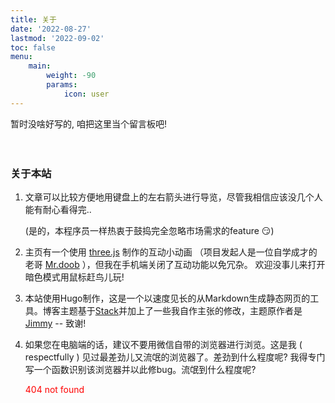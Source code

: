 ```yaml
---
title: 关于
date: '2022-08-27'
lastmod: '2022-09-02'
toc: false
menu:
    main: 
        weight: -90
        params:
            icon: user
---
```


暂时没啥好写的, 咱把这里当个留言板吧!  
\
&nbsp;

### 关于本站

1. 文章可以比较方便地用键盘上的左右箭头进行导览，尽管我相信应该没几个人能有耐心看得完..  

    (是的，本程序员一样热衷于鼓捣完全忽略市场需求的feature 😏)

2. 主页有一个使用 [three.js](https://threejs.org/) 制作的互动小动画 （项目发起人是一位自学成才的老哥 [Mr.doob](https://ricardocabello.com/) ），但我在手机端关闭了互动功能以免冗杂。 欢迎没事儿来打开暗色模式用鼠标赶鸟儿玩!

3. 本站使用Hugo制作，这是一个以速度见长的从Markdown生成静态网页的工具。博客主题基于[Stack](https://github.com/CaiJimmy/hugo-theme-stack-starter)并加上了一些我自作主张的修改，主题原作者是[Jimmy](https://jimmycai.com/) -- 致谢!

4. 如果您在电脑端的话，建议不要用微信自带的浏览器进行浏览。这是我 ( respectfully ) 见过最差劲儿又流氓的浏览器了。差劲到什么程度呢? 我得专门写一个函数识别该浏览器并以此修bug。流氓到什么程度呢? <p style="color: red;"> 404 not found </p>